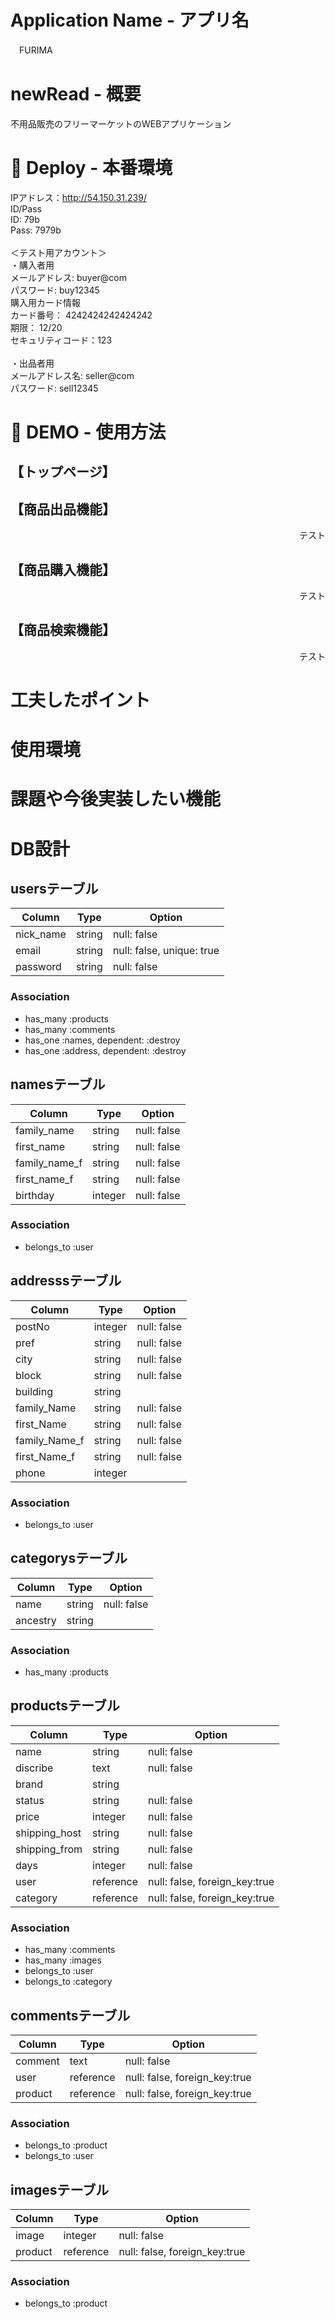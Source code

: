 # Application Name - アプリ名
　FURIMA

# newRead - 概要
  不用品販売のフリーマーケットのWEBアプリケーション

# :ledger: Deploy - 本番環境
  IPアドレス：http://54.150.31.239/<br>
  ID/Pass<br>
    ID: 79b<br>
    Pass: 7979b<br>
    <br>
  ＜テスト用アカウント＞<br>
  ・購入者用<br>
    メールアドレス: buyer@com<br>
    パスワード: buy12345<br>
   購入用カード情報<br>
    カード番号： 4242424242424242<br>
    期限： 12/20<br>
    セキュリティコード：123<br>
    <br>
  ・出品者用<br>
    メールアドレス名: seller@com<br>
    パスワード: sell12345<br>

# :iphone: DEMO -  使用方法
  ## 【トップページ】
  <div align="center">
  </div>
  
  
  ## 【商品出品機能】<br>
  <div align="right">
  テスト<br>
  </div>
  
  
  ## 【商品購入機能】<br>
  <div align="right">
  テスト<br>
  </div>
  
  
  ## 【商品検索機能】<br>
  <div align="right">
  テスト<br>
  </div>

# 工夫したポイント

# 使用環境

# 課題や今後実装したい機能

# DB設計
## usersテーブル
|Column|Type|Option|
|------|----|------|
|nick_name|string|null: false|
|email|string|null: false, unique: true|
|password|string|null: false|
### Association
- has_many :products
- has_many :comments
- has_one :names, dependent: :destroy
- has_one :address, dependent: :destroy


## namesテーブル
|Column|Type|Option|
|------|----|------|
|family_name|string|null: false|
|first_name|string|null: false|
|family_name_f|string|null: false|
|first_name_f|string|null: false|
|birthday|integer|null: false|
### Association
- belongs_to :user

## addresssテーブル
|Column|Type|Option|
|------|----|------|
|postNo|integer|null: false|
|pref|string|null: false|
|city|string|null: false|
|block|string|null: false|
|building|string||
|family_Name|string|null: false|
|first_Name|string|null: false|
|family_Name_f|string|null: false|
|first_Name_f|string|null: false|
|phone|integer||
### Association
- belongs_to :user

## categorysテーブル
|Column|Type|Option|
|------|----|------|
|name|string|null: false|
|ancestry|string||
### Association
- has_many :products


## productsテーブル
|Column|Type|Option|
|------|----|------|
|name|string|null: false|
|discribe|text|null: false|
|brand|string||
|status|string|null: false|
|price|integer|null: false|
|shipping_host|string|null: false|
|shipping_from|string|null: false|
|days|integer|null: false|
|user|reference|null: false, foreign_key:true|
|category|reference|null: false, foreign_key:true|
### Association
- has_many :comments
- has_many :images
- belongs_to :user
- belongs_to :category


## commentsテーブル
|Column|Type|Option|
|------|----|------|
|comment|text|null: false|
|user|reference|null: false, foreign_key:true|
|product|reference|null: false, foreign_key:true|
### Association
- belongs_to :product
- belongs_to :user


## imagesテーブル
|Column|Type|Option|
|------|----|------|
|image|integer|null: false|
|product|reference|null: false, foreign_key:true|
### Association
- belongs_to :product

